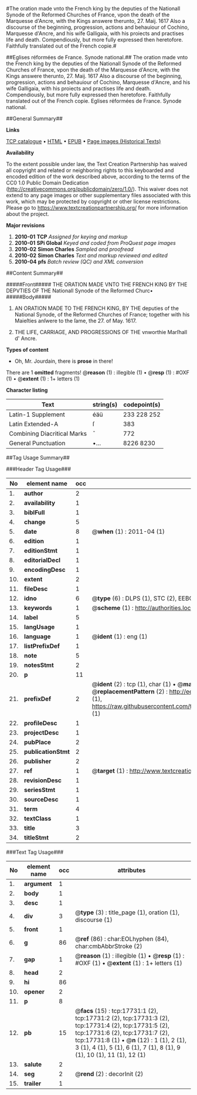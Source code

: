 #The oration made vnto the French king by the deputies of the Nationall Synode of the Reformed Churches of France, vpon the death of the Marquesse d'Ancre, with the Kings answere therunto, 27. Maij. 1617 Also a discourse of the beginning, progression, actions and behauiour of Cochino, Marquesse d'Ancre, and his wife Galligaia, with his proiects and practises life and death. Compendiously, but more fully expressed then heretofore. Faithfully translated out of the French copie.#

##Eglises réformées de France. Synode national.##
The oration made vnto the French king by the deputies of the Nationall Synode of the Reformed Churches of France, vpon the death of the Marquesse d'Ancre, with the Kings answere therunto, 27. Maij. 1617 Also a discourse of the beginning, progression, actions and behauiour of Cochino, Marquesse d'Ancre, and his wife Galligaia, with his proiects and practises life and death. Compendiously, but more fully expressed then heretofore. Faithfully translated out of the French copie.
Eglises réformées de France. Synode national.

##General Summary##

**Links**

[TCP catalogue](http://www.ota.ox.ac.uk/tcp/)  • 
[HTML](http://tei.it.ox.ac.uk/tcp/Texts-HTML/free/A01/A01190.html)  • 
[EPUB](http://tei.it.ox.ac.uk/tcp/Texts-EPUB/free/A01/A01190.epub) • 
[Page images (Historical Texts)](https://historicaltexts.jisc.ac.uk/eebo-99852410e)

**Availability**

To the extent possible under law, the Text Creation Partnership has waived all copyright and related or neighboring rights to this keyboarded and encoded edition of the work described above, according to the terms of the CC0 1.0 Public Domain Dedication (http://creativecommons.org/publicdomain/zero/1.0/). This waiver does not extend to any page images or other supplementary files associated with this work, which may be protected by copyright or other license restrictions. Please go to https://www.textcreationpartnership.org/ for more information about the project.

**Major revisions**

1. __2010-01__ __TCP__ *Assigned for keying and markup*
1. __2010-01__ __SPi Global__ *Keyed and coded from ProQuest page images*
1. __2010-02__ __Simon Charles__ *Sampled and proofread*
1. __2010-02__ __Simon Charles__ *Text and markup reviewed and edited*
1. __2010-04__ __pfs__ *Batch review (QC) and XML conversion*

##Content Summary##

#####Front#####
THE ORATION MADE VNTO THE FRENCH KING BY THE DEPVTIES OF THE
Nationall Synode of the Reformed Churc•
#####Body#####

1. AN ORATION MADE TO THE FRENCH KING, BY THE deputies of the
National Synode, of the Reformed Churches of France; together with his
Maieſties anſwere to the ſame, the 27. of May. 1617.

1. THE LIFE, CARRIAGE, AND PROGRESSIONS OF THE vnworthie
Marſhall d' Ancre.

**Types of content**

  * Oh, Mr. Jourdain, there is **prose** in there!

There are 1 **omitted** fragments! 
 @__reason__ (1) : illegible (1)  •  @__resp__ (1) : #OXF (1)  •  @__extent__ (1) : 1+ letters (1)

**Character listing**


|Text|string(s)|codepoint(s)|
|---|---|---|
|Latin-1 Supplement|éäü|233 228 252|
|Latin Extended-A|ſ|383|
|Combining             Diacritical Marks|̄|772|
|General Punctuation|•…|8226 8230|

##Tag Usage Summary##

###Header Tag Usage###

|No|element name|occ|attributes|
|---|---|---|---|
|1.|__author__|2||
|2.|__availability__|1||
|3.|__biblFull__|1||
|4.|__change__|5||
|5.|__date__|8| @__when__ (1) : 2011-04 (1)|
|6.|__edition__|1||
|7.|__editionStmt__|1||
|8.|__editorialDecl__|1||
|9.|__encodingDesc__|1||
|10.|__extent__|2||
|11.|__fileDesc__|1||
|12.|__idno__|6| @__type__ (6) : DLPS (1), STC (2), EEBO-CITATION (1), PROQUEST (1), VID (1)|
|13.|__keywords__|1| @__scheme__ (1) : http://authorities.loc.gov/ (1)|
|14.|__label__|5||
|15.|__langUsage__|1||
|16.|__language__|1| @__ident__ (1) : eng (1)|
|17.|__listPrefixDef__|1||
|18.|__note__|5||
|19.|__notesStmt__|2||
|20.|__p__|11||
|21.|__prefixDef__|2| @__ident__ (2) : tcp (1), char (1)  •  @__matchPattern__ (2) : ([0-9\-]+):([0-9IVX]+) (1), (.+) (1)  •  @__replacementPattern__ (2) : http://eebo.chadwyck.com/downloadtiff?vid=$1&page=$2 (1), https://raw.githubusercontent.com/textcreationpartnership/Texts/master/tcpchars.xml#$1 (1)|
|22.|__profileDesc__|1||
|23.|__projectDesc__|1||
|24.|__pubPlace__|2||
|25.|__publicationStmt__|2||
|26.|__publisher__|2||
|27.|__ref__|1| @__target__ (1) : http://www.textcreationpartnership.org/docs/. (1)|
|28.|__revisionDesc__|1||
|29.|__seriesStmt__|1||
|30.|__sourceDesc__|1||
|31.|__term__|4||
|32.|__textClass__|1||
|33.|__title__|3||
|34.|__titleStmt__|2||


###Text Tag Usage###

|No|element name|occ|attributes|
|---|---|---|---|
|1.|__argument__|1||
|2.|__body__|1||
|3.|__desc__|1||
|4.|__div__|3| @__type__ (3) : title_page (1), oration (1), discourse (1)|
|5.|__front__|1||
|6.|__g__|86| @__ref__ (86) : char:EOLhyphen (84), char:cmbAbbrStroke (2)|
|7.|__gap__|1| @__reason__ (1) : illegible (1)  •  @__resp__ (1) : #OXF (1)  •  @__extent__ (1) : 1+ letters (1)|
|8.|__head__|2||
|9.|__hi__|86||
|10.|__opener__|2||
|11.|__p__|8||
|12.|__pb__|15| @__facs__ (15) : tcp:17731:1 (2), tcp:17731:2 (2), tcp:17731:3 (2), tcp:17731:4 (2), tcp:17731:5 (2), tcp:17731:6 (2), tcp:17731:7 (2), tcp:17731:8 (1)  •  @__n__ (12) : 1 (1), 2 (1), 3 (1), 4 (1), 5 (1), 6 (1), 7 (1), 8 (1), 9 (1), 10 (1), 11 (1), 12 (1)|
|13.|__salute__|2||
|14.|__seg__|2| @__rend__ (2) : decorInit (2)|
|15.|__trailer__|1||
